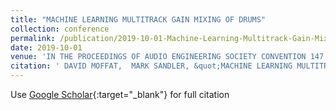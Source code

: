 ```yaml
---
title: "MACHINE LEARNING MULTITRACK GAIN MIXING OF DRUMS"
collection: conference
permalink: /publication/2019-10-01-Machine-Learning-Multitrack-Gain-Mixing-of-Drums
date: 2019-10-01
venue: 'IN THE PROCEEDINGS OF AUDIO ENGINEERING SOCIETY CONVENTION 147'
citation: ' DAVID MOFFAT,  MARK SANDLER, &quot;MACHINE LEARNING MULTITRACK GAIN MIXING OF DRUMS.&quot; IN THE PROCEEDINGS OF AUDIO ENGINEERING SOCIETY CONVENTION 147, 2019.'
---
```

Use [Google Scholar](https://scholar.google.com/scholar?q=Machine+Learning+Multitrack+Gain+Mixing+of+Drums){:target="_blank"} for full citation
